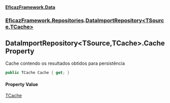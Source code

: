 #### [EficazFramework.Data](EficazFrameworkData.md 'EficazFramework Data')
### [EficazFramework.Repositories](EficazFrameworkData.md#EficazFramework.Repositories 'EficazFramework.Repositories').[DataImportRepository&lt;TSource,TCache&gt;](EficazFramework.Repositories/DataImportRepository_TSource,TCache_.md 'EficazFramework.Repositories.DataImportRepository<TSource,TCache>')

## DataImportRepository<TSource,TCache>.Cache Property

Cache contendo os resultados obtidos para persistência

```csharp
public TCache Cache { get; }
```

#### Property Value
[TCache](EficazFramework.Repositories/DataImportRepository_TSource,TCache_.md#EficazFramework.Repositories.DataImportRepository_TSource,TCache_.TCache 'EficazFramework.Repositories.DataImportRepository<TSource,TCache>.TCache')